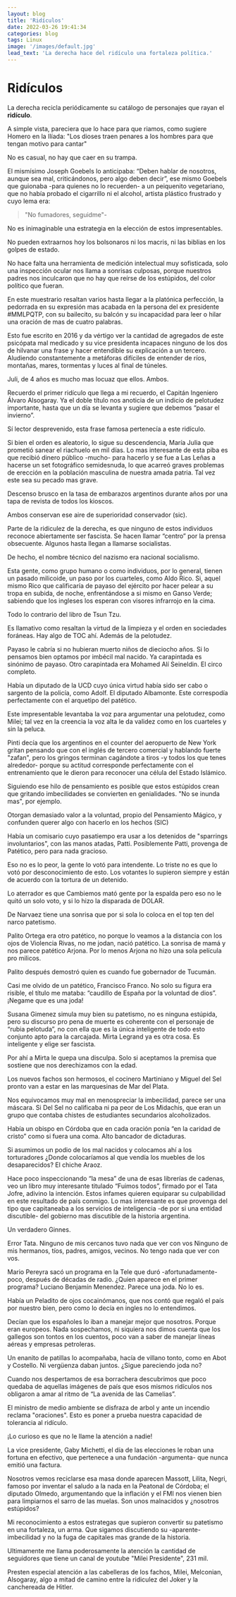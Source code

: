 ```yaml
---
layout: blog
title: 'Ridículos'
date: 2022-03-26 19:41:34
categories: blog
tags: Linux
image: '/images/default.jpg'
lead_text: 'La derecha hace del ridículo una fortaleza política.'
---
```



# Ridículos

La derecha recicla periódicamente su catálogo de personajes que rayan el **ridículo**. 

A simple vista, pareciera que lo hace para que riamos, como sugiere Homero en la Ilíada: "Los dioses traen penares a los hombres para que tengan motivo para cantar"

No es casual, no hay que caer en su trampa. 

El mismísimo Joseph Goebels lo anticipaba: “Deben hablar de nosotros, aunque sea mal, criticándonos, pero algo deben decir”, ese mismo
Goebels que guionaba -para quienes no lo recuerden- a un peiquenito vegetariano, que no había probado el cigarrillo ni el alcohol, artista plástico frustrado y cuyo lema era:

> "No fumadores, seguidme"-

No es inimaginable una estrategia en la elección de estos impresentables.

No pueden extraarnos hoy los bolsonaros ni los macris, ni las biblias en los golpes de estado.

No hace falta una herramienta de medición intelectual muy sofisticada, solo una inspección ocular nos llama a sonrisas culposas, porque nuestros padres nos inculcaron que no hay que reírse de los estúpidos, del color político que fueran.

En este muestrario resaltan varios hasta llegar a la platónica perfección, la pedorrada en su expresión mas acabada en la persona del ex presidente #MMLPQTP, con su bailecito, su balcón y su incapacidad para leer o hilar una oración de mas de cuatro palabras.  

Esto fue escrito en 2016 y da vértigo ver la cantidad de agregados de este psicópata mal medicado y su vice presidenta incapaces ninguno de los dos de hilvanar una frase y hacer entendible su explicación a un tercero.  Aludiendo constantemente a metáforas difíciles de entender de ríos, montañas, mares, tormentas y luces al final de túneles. 

Juli, de 4 años es mucho mas locuaz que ellos. Ambos.

Recuerdo el primer ridículo que llega a mi recuerdo, el Capitán Ingeniero Álvaro Alsogaray.
Ya el doble título nos anoticia de un indicio de pelotudez importante, hasta que un día se levanta y sugiere que debemos “pasar el invierno”.

Sí lector desprevenido, esta frase famosa pertenecía a este ridículo.

Si bien el orden es aleatorio, lo sigue su descendencia, María Julia que prometió sanear el riachuelo en mil días. Lo mas interesante de esta piba es que recibió dinero público -mucho- para hacerlo y se fue a Las Leñas a hacerse un set fotográfico semidesnuda, lo que acarreó graves problemas de erección en la población masculina de nuestra amada patria. Tal vez este sea su pecado mas grave.

Descenso brusco en la tasa de embarazos argentinos durante años por una tapa de revista de todos los kioscos.

Ambos conservan ese aire de superioridad conservador (sic).

Parte de la ridiculez de la derecha, es que ninguno de estos individuos reconoce abiertamente ser fascista. Se hacen llamar “centro” por la prensa obsecuente. Algunos hasta llegan a llamarse socialistas.

De hecho, el nombre técnico del nazismo era nacional socialismo.

Esta gente, como grupo humano o como individuos, por lo general, tienen un pasado milicoide, un paso por los cuarteles, como Aldo Rico. Si, aquel mismo Rico que calificaría de payaso del ejército por hacer pelear a su tropa en subida, de noche, enfrentándose a si mismo en Ganso Verde; sabiendo que los ingleses los esperan con visores infrarrojo en la cima.

Todo lo contrario del libro de Tsun Tzu.

Es llamativo como resaltan la virtud de la limpieza y el orden en sociedades foráneas.  Hay algo de TOC ahí.  Además de la pelotudez.

Payaso le cabría si no hubieran muerto niños de dieciocho años. Si lo pensamos bien optamos por imbécil mal nacido. Ya carapintada es sinónimo de payaso. Otro carapintada era Mohamed Alí Seineldin. El circo completo.

Había un diputado de la UCD cuyo única virtud había sido ser cabo o sargento de la policía, como Adolf. El diputado Albamonte. Este correspodía perfectamente con el arquetipo del patético.

Este impresentable levantaba la voz para argumentar una pelotudez, como Milei; tal vez en la creencia la voz alta le da validez como en los cuarteles y sin la peluca.

Pinti decía que los argentinos en el counter del aeropuerto de New York gritan pensando que con el inglés de tercero comercial y hablando fuerte "zafan", pero los gringos terminan cagándote a tiros -y todos los que tenes alrededor- porque su actitud corresponde perfectamente con el entrenamiento que le dieron para reconocer una célula del Estado Islámico.  

Siguiendo ese hilo de pensamiento es posible que estos estúpidos crean que gritando imbecilidades se convierten en genialidades. "No se inunda mas", por ejemplo.

Otorgan demasiado valor a la voluntad, propio del Pensamiento Mágico, y confunden querer algo con hacerlo en los hechos (SIC)

Había un comisario cuyo pasatiempo era usar a los detenidos de "sparrings involuntarios", con las manos atadas, Patti. Posiblemente Patti, provenga de Patético, pero para nada gracioso.

Eso no es lo peor, la gente lo votó para intendente. Lo triste no es que lo votó por desconocimiento de esto. Los votantes lo supieron siempre y están de acuerdo con la tortura de un detenido.

Lo aterrador es que Cambiemos mató gente por la espalda pero eso no le quitó un solo voto, y si lo hizo la disparada de DOLAR.

De Narvaez tiene una sonrisa que por si sola lo coloca en el top ten del narco patetismo.

Palito Ortega era otro patético, no porque lo veamos a la distancia con los ojos de Violencia Rivas, no me jodan, nació patético. La sonrisa de mamá y nos parece patético Arjona. Por lo menos Arjona no hizo una sola película pro milicos.

Palito después demostró quien es cuando fue gobernador de Tucumán.

Casi me olvido de un patético, Francisco Franco. No solo su figura era risible, el título me mataba: “caudillo de España por la voluntad de dios”. ¡Negame que es una joda!

Susana Gimenez simula muy bien su patetismo, no es ninguna estúpida, pero su discurso pro pena de muerte es coherente con el personaje de “rubia pelotuda”, no con ella que es la única inteligente de todo esto conjunto apto para la carcajada. Mirta Legrand ya es otra cosa. Es inteligente y elige ser fascista.

Por ahí a Mirta le quepa una disculpa. Solo si aceptamos la premisa que sostiene que nos derechizamos con la edad.

Los nuevos fachos son hermosos, el cocinero Martiniano y Miguel del Sel pronto van a estar en las marquesinas de Mar del Plata.

Nos equivocamos muy mal en menospreciar la imbecilidad, parece ser una máscara. Si Del Sel no calificaba ni pa peor de Los Midachis, que eran un grupo que contaba chistes de estudiantes secundarios alcoholizados.

Había un obispo en Córdoba que en cada oración ponía “en la caridad de cristo” como si fuera una coma. Alto bancador de dictaduras.

Si asumimos un podio de los mal nacidos y colocamos ahí a los torturadores ¿Donde colocaríamos al que vendía los muebles de los desaparecidos? El chiche Araoz.

Hace poco inspeccionando “la mesa” de una de esas librerías de cadenas, veo un libro muy interesante titulado “Fuimos todos”, firmado por el Tata Jofre, adivino la intención. Estos infames quieren equiparar su culpabilidad en este resultado de país conmigo. Lo mas interesante es que provenga del tipo que capitaneaba a los servicios de inteligencia -de por si una entidad discutible- del gobierno mas discutible de la historia argentina.

Un verdadero Ginnes.

Error Tata. Ninguno de mis cercanos tuvo nada que ver con vos
Ninguno de mis hermanos, tíos, padres, amigos, vecinos. No tengo nada que ver con vos.

Mario Pereyra sacó un programa en la Tele que duró -afortunadamente- poco, después de décadas de radio. ¿Quien aparece en el primer programa? Luciano Benjamín Menendez. Parece una joda. No lo es.

Había un Peladito de ojos cocainómanos, que nos contó que regaló el país por nuestro bien, pero como lo decía en ingles no lo entendimos.

Decían que los españoles lo iban a manejar mejor que nosotros. Porque eran europeos. Nada sospechamos, ni siquiera nos dimos cuenta que los gallegos son tontos en los cuentos, poco van a saber de manejar líneas aéreas y empresas petroleras.

Un enanito de patillas lo acompañaba, hacía de villano tonto, como en Abot y Costello. Ni vergüenza daban juntos. ¿Sigue pareciendo joda no?

Cuando nos despertamos de esa borrachera descubrimos que poco quedaba de aquellas imágenes de país que esos mismos ridículos nos obligaron a amar al ritmo de “La avenida de las Camelias”.

El ministro de medio ambiente se disfraza de arbol y ante un incendio reclama "oraciones".  Esto es poner a prueba nuestra capacidad de tolerancia al ridículo.

¡Lo curioso es que no le llame la atención a nadie!

La vice presidente, Gaby Michetti, el día de las elecciones le roban una fortuna en efectivo, que pertenece a una fundación -argumenta- que nunca emitió una factura.  

Nosotros vemos reciclarse esa masa donde aparecen Massott, Lilita, Negri, famoso por inventar el saludo a la nada en la Peatonal de Córdoba; el diputado Olmedo, argumentando que la inflación y el FMI nos vienen bien para limpiarnos el sarro de las muelas. Son unos malnacidos y ¿nosotros estúpidos?

Mi reconocimiento a estos estrategas que supieron convertir su patetismo en una fortaleza, un arma.  Que sigamos discutiendo su -aparente- imbecilidad y no la fuga de capitales mas grande de la historia.

Ultimamente me llama poderosamente la atención la cantidad de seguidores que tiene un canal de youtube "Milei Presidente", 231 mil.  

Presten especial atención a las cabelleras de los fachos, Milei, Melconian, Alsogaray, algo a mitad de camino entre la ridiculez del Joker y la canchereada de Hitler. 
